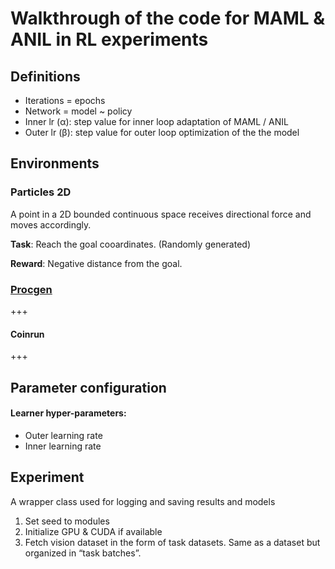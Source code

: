 # Walkthrough of the code for MAML & ANIL in RL experiments


## __Definitions__
- Iterations = epochs
- Network = model ~ policy
- Inner lr (α): step value for inner loop adaptation of MAML / ANIL
- Outer lr (β): step value for outer loop optimization of the the model

## __Environments__

### Particles 2D

A point in a 2D bounded continuous space receives directional force and moves accordingly.

**Task**:  Reach the goal cooardinates. (Randomly generated)
 
**Reward**:  Negative distance from the goal.

### [Procgen](https://openai.com/blog/procgen-benchmark/)

+++

#### Coinrun

+++

## __Parameter configuration__

#### Learner hyper-parameters:
- Outer learning rate
- Inner learning rate


## __Experiment__
A wrapper class used for logging and saving results and models


1. Set seed to modules
2. Initialize GPU & CUDA if available
3. Fetch vision dataset in the form of task datasets. Same as a dataset but organized in “task batches”.
